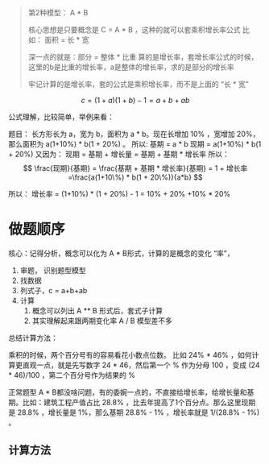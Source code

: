 > 第2种模型： A * B
> 
> 核心思想是只要概念是 C = A * B ，这种的就可以套乘积增长率公式
> 比如：
> 面积 = 长 * 宽
> 
> 深一点的就是：部分 = 整体 * 比重
> 算的是增长率，套增长率公式的时候，这里的b是比重的增长率，a是整体的增长率，求的是部分的增长率
> 
> 牢记计算的是增长率，套的公式是乘积增长率，而不是上面的 “长 * 宽”
> 

$$
c = (1+a)(1+b) -1 = a+b+ab
$$

公式理解，比较简单，举例来看：

题目：
长方形长为 a，宽为 b，面积为 a * b。现在长增加 10% ，宽增加 20%，那么面积为 a(1+10%) * b(1 + 20%) 。
所以:
基期 = a * b
现期 = a(1+10%) * b(1 + 20%)
又因为： 现期 = 基期 + 增长量 = 基期 + 基期 * 增长率
所以：
$$
\frac{现期}{基期} = \frac{基期 + 基期 * 增长率}{基期} = 1 + 增长率 =\frac{a(1+10\%) * b(1 + 20\%)}{a*b}
$$

所以：
增长率 =  (1+10%) * (1 + 20%) - 1 = 10% + 20% +10% * 20%


# 做题顺序

核心：记得分析，概念可以化为 A * B形式，计算的是概念的变化 “率”，

1. 审题， 识别题型模型
2. 找数据
3. 列式子，c = a+b+ab
4. 计算
	1. 概念可以列出 A ** B 形式后，套式子计算
	2. 其实理解起来跟两期变化率 A / B 模型差不多

总结计算方法：

乘积的时候，两个百分号有的容易看花小数点位数。
比如 24% * 46% ，如何计算更直观一点，就是先写数字 24 * 46，然后第一个 % 作为分母 100 ，变成 (24 * 46)/100 ，第二个百分号作为结果的 %

正常题型 A * B都没啥问题，有的委婉一点的，不直接给增长率，给增长量和基期。比如：建筑工程产值占比 28.8% ，比去年提高了1个百分点。那么这里现期是 28.8% ，增长量是 1%，那么基期 28.8% - 1% ，增长率就是 1/(28.8% - 1%) 。

## 计算方法

